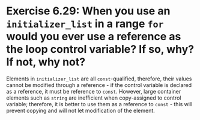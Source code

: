 # Exercise 6.29: When you use an `initializer_list` in a range `for` would you ever use a reference as the loop control variable? If so, why? If not, why not?

Elements in `initializer_list` are all `const`-qualified, therefore, their values cannot be modified through a reference - if the control variable is declared as a reference, it must be reference to `const`. However, large container elements such as `string` are inefficient when copy-assigned to control variable; therefore, it is better to use them as a reference to `const` - this will prevent copying and will not let modification of the element.